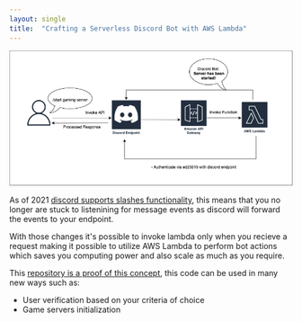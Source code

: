 ```yaml
---
layout: single
title:  "Crafting a Serverless Discord Bot with AWS Lambda"
---
```


![Preview](./../assets/img/serverless-discord-architecture.png)

As of 2021 [discord supports slashes functionality](https://discord.com/blog/slash-commands-are-here), this means that you no longer are stuck to listenining for message events as discord will forward the events to your endpoint.

With those changes it's possible to invoke lambda only when you recieve a request making it possible to utilize AWS Lambda to perform bot actions which saves you computing power and also scale as much as you require.

This [repository is a proof of this concept](https://github.com/maanisim/serverless-discord), this code can be used in many new ways such as:
- User verification based on your criteria of choice
- Game servers initialization
